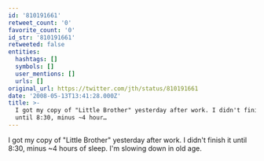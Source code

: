 ```yaml
---
id: '810191661'
retweet_count: '0'
favorite_count: '0'
id_str: '810191661'
retweeted: false
entities:
  hashtags: []
  symbols: []
  user_mentions: []
  urls: []
original_url: https://twitter.com/jth/status/810191661
date: '2008-05-13T13:41:28.000Z'
title: >-
  I got my copy of "Little Brother" yesterday after work. I didn't finish it
  until 8:30, minus ~4 hour…
---
```


I got my copy of "Little Brother" yesterday after work. I didn't finish it until 8:30, minus ~4 hours of sleep. I'm slowing down in old age.